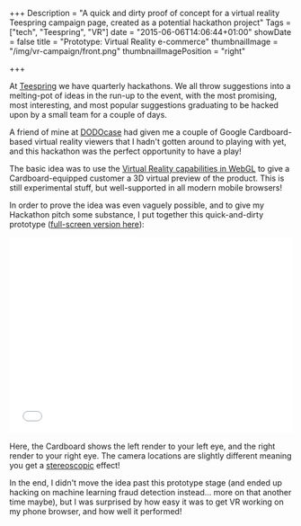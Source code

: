 +++
Description = "A quick and dirty proof of concept for a virtual reality Teespring campaign page, created as a potential hackathon project"
Tags = ["tech", "Teespring", "VR"]
date = "2015-06-06T14:06:44+01:00"
showDate = false
title = "Prototype: Virtual Reality e-commerce"
thumbnailImage = "/img/vr-campaign/front.png"
thumbnailImagePosition = "right"

+++

At [Teespring](https://teespring.com/) we have quarterly hackathons. We all
throw suggestions into a melting-pot of ideas in the run-up to the event, with
the most promising, most interesting, and most popular suggestions graduating
to be hacked upon by a small team for a couple of days.
<!--more-->

A friend of mine at
[DODOcase](http://www.dodocase.com/collections/virtual-reality) had given me a
couple of Google Cardboard-based virtual reality viewers that I hadn't gotten
around to playing with yet, and this hackathon was the perfect opportunity to
have a play!

The basic idea was to use the [Virtual Reality capabilities in
WebGL](https://vr.chromeexperiments.com/) to give a Cardboard-equipped customer
a 3D virtual preview of the product. This is still experimental stuff, but
well-supported in all modern mobile browsers!

In order to prove the idea was even vaguely possible, and to give my Hackathon
pitch some substance, I put together this quick-and-dirty prototype
([full-screen version here](/vr-campaign.html)):

<iframe src="/vr-campaign.html" height="350px" width="100%"
  style="border: none"> </iframe>

Here, the Cardboard shows the left render to your left eye, and the right
render to your right eye. The camera locations are slightly different meaning
you get a [stereoscopic](https://en.wikipedia.org/wiki/Stereoscopy) effect!

In the end, I didn't move the idea past this prototype stage (and ended up
hacking on machine learning fraud detection instead… more on that another time
maybe), but I was surprised by how easy it was to get VR working on my phone
browser, and how well it performed!
